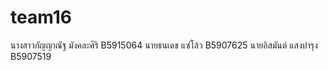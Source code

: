 # team16
นางสาวกัญญาณัฐ มังคละศิริ B5915064
นายธนเดช แซ่โล้ว B5907625
นายอิสมันต์ แสงบำรุง B5907519

